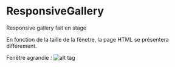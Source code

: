 # ResponsiveGallery
Responsive gallery fait en stage

En fonction de la taille de la fênetre, la page HTML se présentera différement.

Fenêtre agrandie :
![alt tag](http:/Document/gallery1.png)
